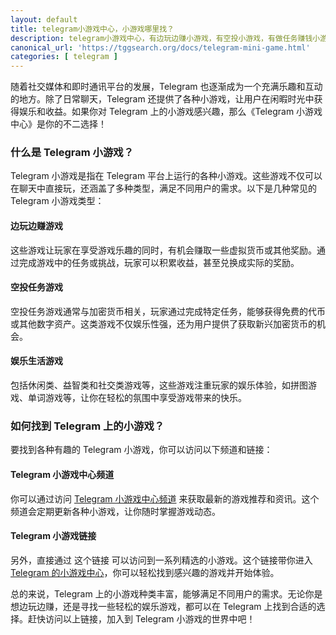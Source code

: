```yaml
---
layout: default
title: telegram小游戏中心，小游戏哪里找？
description: telegram小游戏中心，有边玩边赚小游戏，有空投小游戏，有做任务赚钱小游戏，应用尽有，这个入口帮你挑选了精品的小游戏列表。
canonical_url: 'https://tggsearch.org/docs/telegram-mini-game.html'
categories: [ telegram ]
---
```

随着社交媒体和即时通讯平台的发展，Telegram 也逐渐成为一个充满乐趣和互动的地方。除了日常聊天，Telegram 还提供了各种小游戏，让用户在闲暇时光中获得娱乐和收益。如果你对 Telegram 上的小游戏感兴趣，那么《Telegram 小游戏中心》是你的不二选择！

### 什么是 Telegram 小游戏？
Telegram 小游戏是指在 Telegram 平台上运行的各种小游戏。这些游戏不仅可以在聊天中直接玩，还涵盖了多种类型，满足不同用户的需求。以下是几种常见的 Telegram 小游戏类型：

#### 边玩边赚游戏
这些游戏让玩家在享受游戏乐趣的同时，有机会赚取一些虚拟货币或其他奖励。通过完成游戏中的任务或挑战，玩家可以积累收益，甚至兑换成实际的奖励。

#### 空投任务游戏
空投任务游戏通常与加密货币相关，玩家通过完成特定任务，能够获得免费的代币或其他数字资产。这类游戏不仅娱乐性强，还为用户提供了获取新兴加密货币的机会。

#### 娱乐生活游戏
包括休闲类、益智类和社交类游戏等，这些游戏注重玩家的娱乐体验，如拼图游戏、单词游戏等，让你在轻松的氛围中享受游戏带来的快乐。

### 如何找到 Telegram 上的小游戏？
要找到各种有趣的 Telegram 小游戏，你可以访问以下频道和链接：

#### Telegram 小游戏中心频道
你可以通过访问 [Telegram 小游戏中心频道](./302.html?target=https://t.me/miniGamesn) 来获取最新的游戏推荐和资讯。这个频道会定期更新各种小游戏，让你随时掌握游戏动态。

#### Telegram 小游戏链接
另外，直接通过 这个链接 可以访问到一系列精选的小游戏。这个链接带你进入 [Telegram 的小游戏中心](./302.html?target=https://t.me/tgGameCenterBot/tggame)，你可以轻松找到感兴趣的游戏并开始体验。

总的来说，Telegram 上的小游戏种类丰富，能够满足不同用户的需求。无论你是想边玩边赚，还是寻找一些轻松的娱乐游戏，都可以在 Telegram 上找到合适的选择。赶快访问以上链接，加入到 Telegram 小游戏的世界中吧！